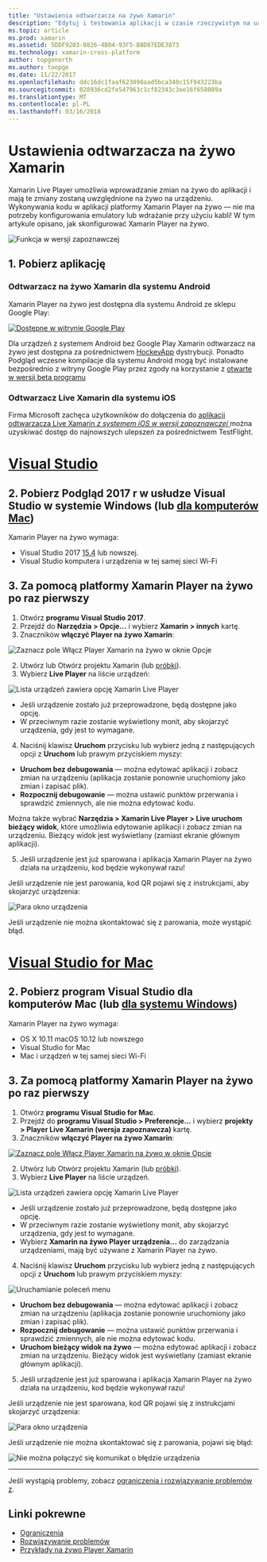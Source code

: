 ```yaml
---
title: "Ustawienia odtwarzacza na żywo Xamarin"
description: "Edytuj i testowania aplikacji w czasie rzeczywistym na urządzenia z systemem iOS lub Android"
ms.topic: article
ms.prod: xamarin
ms.assetid: 5DDF9203-8826-4B04-93F5-B8D07EDE3873
ms.technology: xamarin-cross-platform
author: topgenorth
ms.author: toopge
ms.date: 11/22/2017
ms.openlocfilehash: ddc16dc1faaf623098aad5bca340c15f943223ba
ms.sourcegitcommit: 028936cd2fe547963c1cf82343c3ee16f658089a
ms.translationtype: MT
ms.contentlocale: pl-PL
ms.lasthandoff: 03/16/2018
---
```

# <a name="xamarin-live-player-setup"></a>Ustawienia odtwarzacza na żywo Xamarin

Xamarin Live Player umożliwia wprowadzanie zmian na żywo do aplikacji i mają te zmiany zostaną uwzględnione na żywo na urządzeniu. Wykonywania kodu w aplikacji platformy Xamarin Player na żywo — nie ma potrzeby konfigurowania emulatory lub wdrażanie przy użyciu kabli! W tym artykule opisano, jak skonfigurować Xamarin Player na żywo.

![Funkcja w wersji zapoznawczej](~/media/shared/preview.png)

## <a name="1-get-the-app"></a>1. Pobierz aplikację

### <a name="xamarin-live-player-for-android"></a>Odtwarzacz na żywo Xamarin dla systemu Android
Xamarin Player na żywo jest dostępna dla systemu Android ze sklepu Google Play:

[ ![Dostępne w witrynie Google Play](install-images/google-play-badge.png)](https://play.google.com/store/apps/details?id=com.xamarin.live)

Dla urządzeń z systemem Android bez Google Play Xamarin odtwarzacz na żywo jest dostępna za pośrednictwem [HockeyApp](https://aka.ms/xlp-hockeyapp) dystrybucji. Ponadto Podgląd wczesne kompilacje dla systemu Android mogą być instalowane bezpośrednio z witryny Google Play przez zgody na korzystanie z [otwarte w wersji beta programu](https://play.google.com/apps/testing/com.xamarin.live)

### <a name="xamarin-live-player-for-ios"></a>Odtwarzacz Live Xamarin dla systemu iOS
Firma Microsoft zachęca użytkowników do dołączenia do [aplikacji odtwarzacza Live Xamarin _z systemem iOS w wersji zapoznawczej_ ](https://aka.ms/liveplayeralpha) można uzyskiwać dostęp do najnowszych ulepszeń za pośrednictwem TestFlight.


# <a name="visual-studiotabvswin"></a>[Visual Studio](#tab/vswin)

## <a name="2-get-visual-studio-2017-preview-on-windows-or-for-mactabsvsmac"></a>2. Pobierz Podgląd 2017 r w usłudze Visual Studio w systemie Windows (lub [dla komputerów Mac](?tabs=vsmac))

Xamarin Player na żywo wymaga:

- Visual Studio 2017 [15.4](https://developer.xamarin.com/recipes/cross-platform/ide/change_updates_channel/#visualstudio2017) lub nowszej.
- Visual Studio komputera i urządzenia w tej samej sieci Wi-Fi

## <a name="3-using-xamarin-live-player-for-the-first-time"></a>3. Za pomocą platformy Xamarin Player na żywo po raz pierwszy

1. Otwórz **programu Visual Studio 2017**.
2. Przejdź do **Narzędzia > Opcje...**  i wybierz **Xamarin > innych** kartę.
3. Znaczników **włączyć Player na żywo Xamarin**:

  ![Zaznacz pole Włącz Player Xamarin na żywo w oknie Opcje](install-images/vs2017-options.png)

2. Utwórz lub Otwórz projektu Xamarin (lub [próbki](~/tools/live-player/samples.md)).
3. Wybierz **Live Player** na liście urządzeń:

  ![Lista urządzeń zawiera opcję Xamarin Live Player](install-images/devices-empty-windows.png)

  * Jeśli urządzenie zostało już przeprowadzone, będą dostępne jako opcję.
  * W przeciwnym razie zostanie wyświetlony monit, aby skojarzyć urządzenia, gdy jest to wymagane.
4. Naciśnij klawisz **Uruchom** przycisku lub wybierz jedną z następujących opcji z **Uruchom** lub prawym przyciskiem myszy:

  - **Uruchom bez debugowania** — można edytować aplikacji i zobacz zmian na urządzeniu (aplikacja zostanie ponownie uruchomiony jako zmian i zapisać plik).
  - **Rozpocznij debugowanie** — można ustawić punktów przerwania i sprawdzić zmiennych, ale nie można edytować kodu.

  Można także wybrać **Narzędzia > Xamarin Live Player > Live uruchom bieżący widok**, które umożliwia edytowanie aplikacji i zobacz zmian na urządzeniu. Bieżący widok jest wyświetlany (zamiast ekranie głównym aplikacji).

5. Jeśli urządzenie jest już sparowana i aplikacja Xamarin Player na żywo działa na urządzeniu, kod będzie wykonywał razu!

  Jeśli urządzenie nie jest parowania, kod QR pojawi się z instrukcjami, aby skojarzyć urządzenia:

  ![Para okno urządzenia](install-images/manage-empty-windows.png)

  Jeśli urządzenie nie można skontaktować się z parowania, może wystąpić błąd.

# <a name="visual-studio-for-mactabvsmac"></a>[Visual Studio for Mac](#tab/vsmac)

## <a name="2-get-visual-studio-for-mac-or-for-windowstabsvswin"></a>2. Pobierz program Visual Studio dla komputerów Mac (lub [dla systemu Windows](?tabs=vswin))

Xamarin Player na żywo wymaga:

- OS X 10.11 macOS 10.12 lub nowszego
- Visual Studio for Mac
- Mac i urządzeń w tej samej sieci Wi-Fi

## <a name="3-using-xamarin-live-player-for-the-first-time"></a>3. Za pomocą platformy Xamarin Player na żywo po raz pierwszy

1. Otwórz **programu Visual Studio for Mac**.
2. Przejdź do **programu Visual Studio > Preferencje...**  i wybierz **projekty > Player Live Xamarin (wersja zapoznawcza)** kartę.
3. Znaczników **włączyć Player na żywo Xamarin**:

  [![Zaznacz pole Włącz Player Xamarin na żywo w oknie Opcje](install-images/vsmac-options-sml.png)](install-images/vsmac-options.png#lightbox)

2. Utwórz lub Otwórz projektu Xamarin (lub [próbki](~/tools/live-player/samples.md)).
3. Wybierz **Live Player** na liście urządzeń.

  ![Lista urządzeń zawiera opcję Xamarin Live Player](install-images/devices.png)

  * Jeśli urządzenie zostało już przeprowadzone, będą dostępne jako opcję.
  * W przeciwnym razie zostanie wyświetlony monit, aby skojarzyć urządzenia, gdy jest to wymagane.
  * Wybierz **Xamarin na żywo Player urządzenia...**  do zarządzania urządzeniami, mają być używane z Xamarin Player na żywo.

4. Naciśnij klawisz **Uruchom** przycisku lub wybierz jedną z następujących opcji z **Uruchom** lub prawym przyciskiem myszy:

  ![Uruchamianie poleceń menu](install-images/run-menu.png)

  - **Uruchom bez debugowania** — można edytować aplikacji i zobacz zmian na urządzeniu (aplikacja zostanie ponownie uruchomiony jako zmian i zapisać plik).
  - **Rozpocznij debugowanie** — można ustawić punktów przerwania i sprawdzić zmiennych, ale nie można edytować kodu.
  - **Uruchom bieżący widok na żywo** — można edytować aplikacji i zobacz zmian na urządzeniu. Bieżący widok jest wyświetlany (zamiast ekranie głównym aplikacji).

5. Jeśli urządzenie jest już sparowana i aplikacja Xamarin Player na żywo działa na urządzeniu, kod będzie wykonywał razu!

  Jeśli urządzenie nie jest sparowana, kod QR pojawi się z instrukcjami skojarzyć urządzenia:

  ![Para okno urządzenia](install-images/manage-empty.png)

  Jeśli urządzenie nie można skontaktować się z parowania, pojawi się błąd:

  ![Nie można połączyć się komunikat o błędzie urządzenia](install-images/error-cannot-connect.png)


-----

Jeśli wystąpią problemy, zobacz [ograniczenia i rozwiązywanie problemów z](~/tools/live-player/troubleshooting.md).


## <a name="related-links"></a>Linki pokrewne

- [Ograniczenia](~/tools/live-player/limitations.md)
- [Rozwiązywanie problemów](~/tools/live-player/troubleshooting.md)
- [Przykłady na żywo Player Xamarin](~/tools/livehttps://developer.xamarin.com/samples.md)

